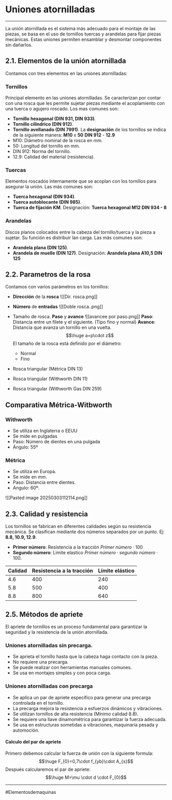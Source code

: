 # Uniones atornilladas
---
La unión atornillada es el sistema más adecuado para el montaje de las piezas, se basa en el uso de tornillos tuercas y arandelas para fijar piezas mecánicas.  Estas uniones permiten ensamblar y desmontar componentes sin dañarlos.

## 2.1.  Elementos de la unión atornillada
Contamos con tres elementos en las uniones atornilladas:
### Tornillos
Principal elemento en las uniones atornilladas. Se caracterizan por contar con una rosca que les permite sujetar piezas mediante el acoplamiento con una tuerca o agujero roscado. Los mas comunes son:
- **Tornillo hexagonal (DIN 931, DIN 933)**.
- **Tornillo cilindrico (DIN 912)**.
- **Tornillo avellanado (DIN 7991)**.
La **designación** de los tornillos se indica de la siguiente manera:
**M10** x **50** **DIN 912** - **12.9**
- M10: Diámetro nominal de la rosca en mm.
- 50: Longitud del tornillo en mm.
- DIN 912: Norma del tornillo.
- 12.9: Calidad del material (resistencia).
### Tuercas
Elementos roscados internamente que se acoplan con los tornillos para asegurar la unión. Las más comunes son:
- **Tuerca hexagonal (DIN 934)**.
- **Tuerca autoblocante (DIN 985)**.
- **Tuerca de fijación KM**.
Designación:
**Tuerca hexagonal M12 DIN 934 - 8**
### Arandelas
Discos planos colocados entre la cabeza del tornillo/tuerca y la pieza a sujetar. Su función es distribuir lan carga. Las más comunes son:
- **Arandela plana (DIN 125)**.
- **Arandela de muelle (DIN 127)**.
Designación:
**Arandela plana A10,5 DIN 125**
## 2.2. Parametros de la rosa
Contamos con varios parámetros en los tornillos:
- **Dirección** de la **rosca** 
![[Dir. rosca.png]]
- **Número** de **entradas**
![[Doble rosca..png]]
- Tamaño de rosca. **Paso** y **avance**
![[avancee por paso.png]]
**Paso**: Distancia entre un filete y el siguiente. (Tipo fino y normal)
**Avance**: Distancia que avanza un tornillo en una vuelta.$$\huge a=p\cdot z$$
El tamaño de la rosca está definido por el diámetro: 
	- Normal 
	- Fino

- Rosca triangular (Métrica DIN 13)
- Rosca triangular (Withworth DIN 11)
- Rosca triangular (Withworth Gas DIN 259)
## Comparativa Métrica-Witbworth
### Withworth
- Se utiliza en Inglaterra o EEUU
- Se mide en pulgadas
- Paso: Número de dientes en una pulgada
- Ángulo: 55º
### Métrica
- Se utiliza en Europa.
- Se mide en $mm$.
- Paso: Distancia entre dientes.
- Angulo: 60º.

![[Pasted image 20250303112114.png]]
## 2.3. Calidad y resistencia 
Los tornillos se fabrican en diferentes calidades según su resistencia mecánica. Se clasifican mediante dos números separados por un punto. Ej: **8.8, 10.9, 12.9**. 
- **Primer número**: Resistencia a la tracción $Primer\ número \cdot 100$
- **Segundo número**: Limite elastico $Primer\ número \cdot segundo\ número \cdot 100$.

| Calidad | Resistencia a la tracción | Límite elástico |
| ------- | ------------------------- | --------------- |
| 4.6     | 400                       | 240             |
| 5.8     | 500                       | 400             |
| 8.8     | 800                       | 640             |
## 2.5.  Métodos de apriete
El apriete de tornillos es un proceso fundamental para garantizar la seguridad y la resistencia de la unión atornillada. 
### Uniones atornilladas sin precarga.
- Se aprieta el tornillo hasta que la cabeza haga contacto con la pieza.
- No requiere una precarga.
- Se puede realizar con herramientas manuales comunes.
- Se usa en montajes simples y con poca carga.
### Uniones atornilladas con precarga
- Se aplica un par de apriete específico para generar una precarga controlada en el tornillo.
- La precarga mejora la resistencia a esfuerzos dinámicos y vibraciones.
- Se utilizan tornillos de alta resistencia (Mínimo calidad 8.8).
- Se requiere una llave dinamométrica para garantizar la fuerza adecuada.
- Se usa en estructuras sometidas a vibraciones, maquinaria pesada y automoción.
#### Calculo del par de apriete 
Primero debemos calcular la fuerza de unión con la siguiente formula:$$\huge F_{0}=0,7\cdot f_{yb}\cdot A_{s}$$
Después calcularemos el par de apriete:$$\huge M=\mu \cdot d \cdot F_{0}$$



---
#Elementosdemaquinas 